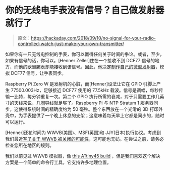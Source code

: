 # 你的无线电手表没有信号？自己做发射器就行了

> 原文：<https://hackaday.com/2018/09/10/no-signal-for-your-radio-controlled-watch-just-make-your-own-transmitter/>

如果你有一只无线电控制的手表，你可以赢得任何关于时间的争论。或者，至少，如果有信号的话，你可以。[Henner Zeller]住在一个接收不到 DCF77 信号的地方，而他的欧洲腕表却能接收到该信号。因此，他决定[制作自己的微型发射器](https://github.com/hzeller/txtempus)，模拟 DCF77 信号，让手表同步。

Raspberry Pi Zero W 是发射机的心脏，而[Henner]设法让它在 GPIO 引脚上产生 77500.003Hz，足够接近 DCF77 使用的 77.5kHz 载波。信号是调幅，每秒传输一比特，每分钟重复一次。第二个 GPIO 执行所需的衰减，对于只需要工作几英寸的天线来说，几圈导线就足够了。Raspberry Pi 与 NTP Stratum 1 服务器同步，这使得系统时间的精确度约为 50 毫秒。整个东西放在一个光滑的 3D 打印外壳中，为手表提供了一个晚上休息的支架；这意味着每天早上它都是同步的，随时可以运行。

[Henner]还花时间为 WWVB(美国)、MSF(英国)和 JJY(日本)执行协议。考虑到我们最近[写了关于 WWVB 被关闭的可能性](https://hackaday.com/2018/08/20/what-will-you-do-if-wwvb-goes-silent/)，这可能也无妨。在尝试之前，请务必检查您所在地区的规则。

我们以前见过 WWVB 模拟器，像 [this ATtiny45 build](https://hackaday.com/2014/03/22/build-your-own-radio-clock-transmitter/) ，但是我们喜欢这个解决方案是一个简单的命令行工具，它支持许多地理位置。